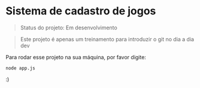 <h1>Sistema de cadastro de jogos</h1>

> Status do projeto: Em desenvolvimento

> Este projeto é apenas um treinamento para introduzir o git no dia a dia dev

Para rodar esse projeto na sua máquina, por favor digite:

```
node app.js
```

:)

